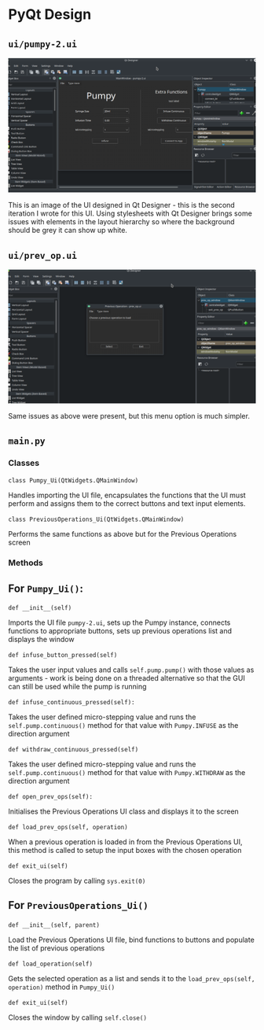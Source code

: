 # PyQt Design

## `ui/pumpy-2.ui`

![Image of Qt Designer](./../images/qt-designer-screenshot.png)

This is an image of the UI designed in Qt Designer - this is the second iteration I
wrote for this UI. Using stylesheets with Qt Designer brings some issues with elements
in the layout hierarchy so where the background should be grey it can show up white.

## `ui/prev_op.ui`

![Image of Qt Designer](./../images/prev-ops-qt-designer.png)

Same issues as above were present, but this menu option is much simpler.

## `main.py`

### Classes

`class Pumpy_Ui(QtWidgets.QMainWindow)`

Handles importing the UI file, encapsulates the functions that the UI must perform and
assigns them to the correct buttons and text input elements.

`class PreviousOperations_Ui(QtWidgets.QMainWindow)`

Performs the same functions as above but for the Previous Operations screen

### Methods

For `Pumpy_Ui()`:
---

`def __init__(self)`

Imports the UI file `pumpy-2.ui`, sets up the Pumpy instance, connects functions to
appropriate buttons, sets up previous operations list and displays the window

`def infuse_button_pressed(self)`

Takes the user input values and calls `self.pump.pump()` with those values as
arguments - work is being done on a threaded alternative so that the GUI can
still be used while the pump is running

`def infuse_continuous_pressed(self):`

Takes the user defined micro-stepping value and runs the `self.pump.continuous()`
method for that value with `Pumpy.INFUSE` as the direction argument

`def withdraw_continuous_pressed(self)`

Takes the user defined micro-stepping value and runs the `self.pump.continuous()`
method for that value with `Pumpy.WITHDRAW` as the direction argument

`def open_prev_ops(self):`

Initialises the Previous Operations UI class and displays it to the screen

`def load_prev_ops(self, operation)`

When a previous operation is loaded in from the Previous Operations UI, this method
is called to setup the input boxes with the chosen operation

`def exit_ui(self)`

Closes the program by calling `sys.exit(0)`

For `PreviousOperations_Ui()`
---

`def __init__(self, parent)`

Load the Previous Operations UI file, bind functions to buttons and populate the
list of previous operations

`def load_operation(self)`

Gets the selected operation as a list and sends it to the `load_prev_ops(self, operation)`
method in `Pumpy_Ui()`

`def exit_ui(self)`

Closes the window by calling `self.close()`

